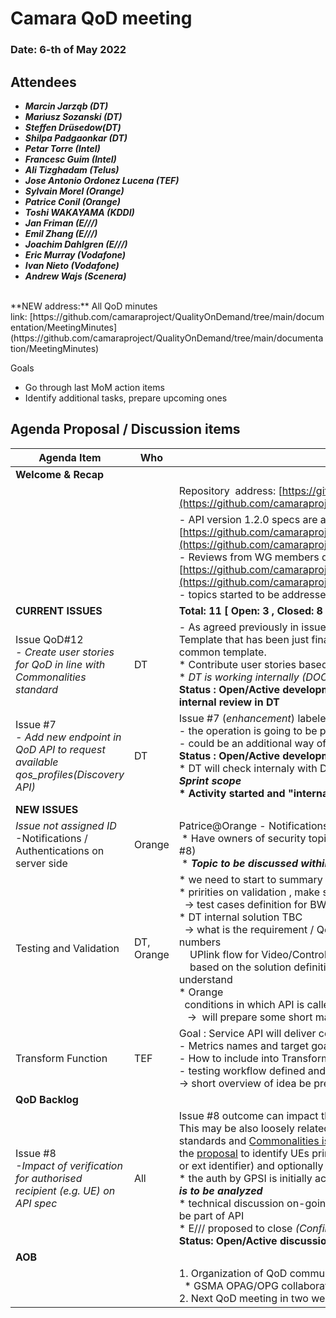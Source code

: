# Camara QoD meeting

### Date: 6-th of May 2022

## Attendees

* ***Marcin Jarząb (DT)***
* ***Mariusz Sozanski (DT)***
* ***Steffen Drüsedow(DT)***
* ***Shilpa Padgaonkar (DT)***
* ***Petar Torre (Intel)***
* ***Francesc Guim (Intel)***
* ***Ali Tizghadam (Telus)***
* ***Jose Antonio Ordonez Lucena (TEF)***
* ***Sylvain Morel (Orange)***
* ***Patrice Conil (Orange)***
* ***Toshi WAKAYAMA (KDDI)***
* ***Jan Friman (E///)***
* ***Emil Zhang (E///)***
* ***Joachim Dahlgren (E///)***
* ***Eric Murray (Vodafone)***
* ***Ivan Nieto (Vodafone)***
* ***Andrew Wajs (Scenera)***

<br>
**NEW address:** All QoD minutes link: [https://github.com/camaraproject/QualityOnDemand/tree/main/documentation/MeetingMinutes](https://github.com/camaraproject/QualityOnDemand/tree/main/documentation/MeetingMinutes)

Goals

* Go through last MoM action items
* Identify additional tasks, prepare upcoming ones

## Agenda Proposal / Discussion items

| Agenda Item | Who |  |
| ----------- | --- | --- |
| **Welcome & Recap** |  |  |
|  |  | <span class="s1">Repository&nbsp;</span><span class="s1">&nbsp;address:<span class="Apple-converted-space">&nbsp;</span>[https://github.com/camaraproject/QualityOnDemand](https://github.com/camaraproject/QualityOnDemand)</span> |
|  |  | \- API version 1\.2\.0 specs are available at: [https://github.com/camaraproject/QualityOnDemand/tree/main/code/API\_definitions](https://github.com/camaraproject/QualityOnDemand/tree/main/code/API_definitions)<br>\- Reviews from WG members discussed and worked on using open issues:<br>[https://github.com/camaraproject/QualityOnDemand/issues](https://github.com/camaraproject/QualityOnDemand/issues) <br>\- topics started to be addressed within relevant GitHub issues \- thank you\! |
| **CURRENT ISSUES** |  | **Total: 11 [ Open: 3 , Closed: 8 ]** |
| Issue QoD#12<br>*\- Create user stories for QoD in line with Commonalities standard* | DT | - As agreed previously in issue #3, please use the Commonalities User Story Template that has been just finalized to align the QoD User Stories with the Camara common template.<br>\* Contribute user stories based on template<br>\* *DT is working internally (DOC internal review)*<br>**Status : Open/Active development \* Update : User stories and API-docs under internal review in DT** |
| Issue #7<br>*\- Add new endpoint in QoD API to request available qos\_profiles\(Discovery API\)* | DT | Issue #7 (*enhancement*) labeled as QoD-backlog due to other on-going priorities<br>\- the operation is going to be performed through discovery<br>\- could be an additional way of addressing issue \#1 \(see Vodafone's [comment](https://github.com/camaraproject/QualityOnDemand/issues/1))<br>**Status : Open/Active development**<br>\* DT will check internaly with DEV team -> <i>**agreed and&nbsp;defined within "current" Sprint scope**</i><br>**\* Activity started and "internal" proposal being discussed : *(on-going activity)*** |
| **NEW ISSUES** |  |  |
| *Issue not assigned ID*<br>-Notifications / Authentications on server side | Orange | Patrice@Orange - Notifications / Authentications on server side<br> \* Have owners of security topic and prepare dedicated technical meeting (related to #8)<br> \* <b>*Topic to be discussed within Commonalities group (TBC)*</b> |
| Testing and Validation | DT,<br>Orange | \* we need to start to summary leassons learnt from Dev/Validate   <br>\* pririties on validation , make some progress <br>  -> test cases definition for BW/Latency management  <br>\* DT internal solution TBC  <br>  -> what is the requirement / QoS profiles : on-demand resource reservation and numbers <br>    UPlink flow for Video/Control function <br>    based on the solution definition of testing requirments would be easier to define and understand <br>\* Orange <br>  conditions in which API is called etc<br>   ->  will prepare some short material  |
| Transform Function | TEF | Goal : Service API will deliver consistent funcionality for End-users<br>\- Metrics names and target goals <br>\- How to include into Transform Function <br>\- testing workflow defined and included: CAMARA API / Transform / NEF <br>-> short overview of idea be prepared by TEF |
| **QoD Backlog** |  |  |
| Issue #8<br>*-Impact of verification for authorised recipient (e.g. UE) on API spec* | All | Issue #8 outcome can impact the QoD API (e.g. GPSI id vs IP identification).<br>This may be also loosely related to Commonalities Authentication & Authorization standards and [Commonalities issue #4](https://github.com/camaraproject/WorkingGroups/issues/4):<br>the [proposal](https://github.com/camaraproject/WorkingGroups/blob/main/Commonalities/documentation/Deliverables/UE%20identifiers.pptx) to identify UEs primarily with GPSI (in any existing format either MSISDN or ext identifier) and optionally with UE IP or MAC.<br>\* the auth by GPSI is initially accepted by the workgroup - still, <i>**the impact on API def is to be analyzed**</i><br>\* technical discussion on-going (include Commonalities) : Security and Auth will not be part of API<br>\* E/// proposed to close *(Confirmed during the meeting)*<br>**Status: Open/Active discussion -> Close (@Eric)** |
| **AOB** |  |  |
|  |  | 1\. Organization of QoD community \(R&D improvements\)<br>  \* GSMA OPAG/OPG collaboration / contribution still being discussed       <br>2\. Next QoD meeting in two weeks on the 20th of May\. |